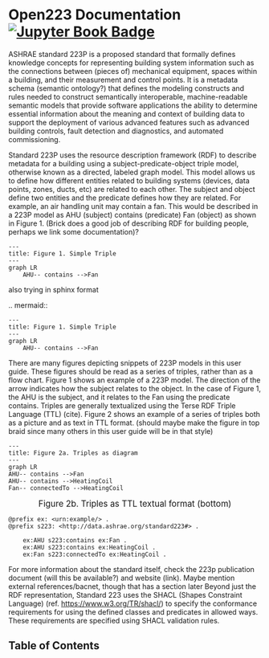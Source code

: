 # Open223 Documentation [![Jupyter Book Badge](https://jupyterbook.org/badge.svg)](https://open223.github.io/docs.open223.info/)

ASHRAE standard 223P is a proposed standard that formally defines knowledge concepts for representing building system information such as the connections between (pieces of) mechanical equipment, spaces within a building, and their measurement and control points. It is a metadata schema (semantic ontology?) that defines the modeling constructs and rules needed to construct semantically interoperable, machine-readable semantic models that provide software applications the ability to determine essential information about the meaning and context of building data to support the deployment of various advanced features such as advanced building controls, fault detection and diagnostics, and automated commissioning. 

Standard 223P uses the resource description framework (RDF) to describe metadata for a building using a subject-predicate-object triple model, otherwise known as a directed, labeled graph model. This model allows us to define how different entities related to building systems (devices, data points, zones, ducts, etc) are related to each other. The subject and object define two entities and the predicate defines how they are related. For example, an air handling unit may contain a fan. This would be described in a 223P model as AHU (subject) contains (predicate) Fan (object) as shown in Figure 1. (Brick does a good job of describing RDF for building people, perhaps  we link some documentation)? 

```mermaid
---
title: Figure 1. Simple Triple
---
graph LR
    AHU-- contains -->Fan
```

also trying in sphinx format

.. mermaid::

    ---
    title: Figure 1. Simple Triple
    ---
    graph LR
        AHU-- contains -->Fan


There are many figures depicting snippets of 223P models in this user guide. These figures should be read as a series of triples, rather than as a flow chart. Figure 1 shows an example of a 223P model. The direction of the arrow indicates how the subject relates to the object. In the case of Figure 1, the AHU is the subject, and it relates to the Fan using the predicate contains. Triples are generally textualized using the Terse RDF Triple Language (TTL) (cite). Figure 2 shows an example of a series of triples both as a picture and as text in TTL format.  (should maybe make the figure in top braid since many others in this user guide will be in that style) 

```mermaid
---
title: Figure 2a. Triples as diagram 
---
graph LR
AHU-- contains -->Fan
AHU-- contains -->HeatingCoil
Fan-- connectedTo -->HeatingCoil
```

<div align="center">
    
<span style="font-size: larger;">Figure 2b. Triples as TTL textual format (bottom)</span>

</div>

```
@prefix ex: <urn:example/> .
@prefix s223: <http://data.ashrae.org/standard223#> .

    ex:AHU s223:contains ex:Fan .
    ex:AHU s223:contains ex:HeatingCoil .
    ex:Fan s223:connectedTo ex:HeatingCoil .
```

For more information about the standard itself, check the 223p publication document (will this be available?) and website (link). 
Maybe mention external references/bacnet, though that has a section later
Beyond just the RDF representation, Standard 223 uses the SHACL (Shapes Constraint Language) (ref. https://www.w3.org/TR/shacl/) to specify the conformance requirements for using the defined classes and predicates in allowed ways. These requirements are specified using SHACL validation rules.


## Table of Contents
```{tableofcontents}
```
